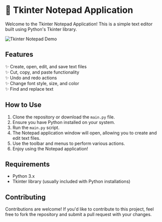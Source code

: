 # 📝 Tkinter Notepad Application

Welcome to the Tkinter Notepad Application! This is a simple text editor built using Python's Tkinter library.

![Tkinter Notepad Demo](demo.gif)

## Features

✨ Create, open, edit, and save text files  
✨ Cut, copy, and paste functionality  
✨ Undo and redo actions  
✨ Change font style, size, and color  
✨ Find and replace text  


## How to Use

1. Clone the repository or download the `main.py` file.
2. Ensure you have Python installed on your system.
3. Run the `main.py` script.
4. The Notepad application window will open, allowing you to create and edit text files.
5. Use the toolbar and menus to perform various actions.
6. Enjoy using the Notepad application!

## Requirements

- Python 3.x
- Tkinter library (usually included with Python installations)

## Contributing

Contributions are welcome! If you'd like to contribute to this project, feel free to fork the repository and submit a pull request with your changes.

